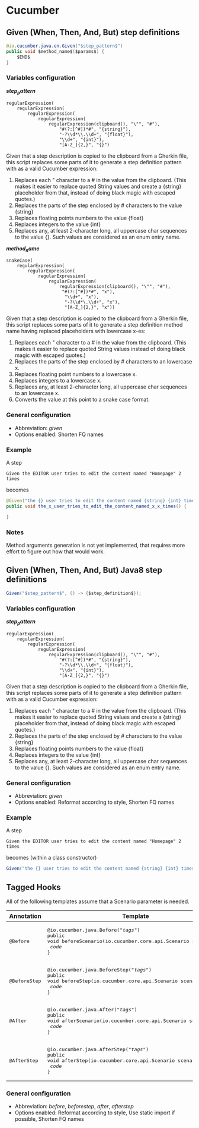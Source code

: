 <!--
Copyright 2021 Tamás Balog

Licensed under the Apache License, Version 2.0 (the "License");
you may not use this file except in compliance with the License.
You may obtain a copy of the License at

    http://www.apache.org/licenses/LICENSE-2.0

Unless required by applicable law or agreed to in writing, software
distributed under the License is distributed on an "AS IS" BASIS,
WITHOUT WARRANTIES OR CONDITIONS OF ANY KIND, either express or implied.
See the License for the specific language governing permissions and
limitations under the License.
-->

# Cucumber

## Given (When, Then, And, But) step definitions

```java
@io.cucumber.java.en.Given("$step_pattern$")
public void $method_name$($params$) {
    $END$
}
```

### Variables configuration

**$step_pattern$**

```
regularExpression(
    regularExpression(
        regularExpression(
            regularExpression(
                regularExpression(clipboard(), "\"", "#"),
                    "#(?:[^#])*#", "{string}"),
                    "-?\\d*\\.\\d+", "{float}"),
                    "\\d+", "{int}"),
                    "[A-Z_]{2,}", "{}")
```

Given that a step description is copied to the clipboard from a Gherkin file, this script replaces some parts of it to generate a step definition pattern with as a valid Cucumber expression:
1. Replaces each " character to a # in the value from the clipboard. (This makes it easier to replace quoted String values and create a {string} placeholder from that, instead of doing black magic with escaped quotes.)
2. Replaces the parts of the step enclosed by # characters to the value {string}
3. Replaces floating points numbers to the value {float}
4. Replaces integers to the value {int}
5. Replaces any, at least 2-character long, all uppercase char sequences to the value {}. Such values are considered as an enum entry name.

**$method_name$**

```
snakeCase(
	regularExpression(
	    regularExpression(
	        regularExpression(
	            regularExpression(
	                regularExpression(clipboard(), "\"", "#"),
	                 "#(?:[^#])*#", "x"),
	                  "\\d+", "x"),
	                  "-?\\d*\.\\d+", "x"), 
	                  "[A-Z_]{2,}", "x"))
```

Given that a step description is copied to the clipboard from a Gherkin file, this script replaces some parts of it to generate a step definition method name having replaced placeholders with lowercase x-es:
1. Replaces each " character to a # in the value from the clipboard. (This makes it easier to replace quoted String values instead of doing black magic with escaped quotes.)
2. Replaces the parts of the step enclosed by # characters to an lowercase x.
3. Replaces floating point numbers to a lowercase x.
4. Replaces integers to a lowercase x.
5. Replaces any, at least 2-character long, all uppercase char sequences to an lowercase x.
6. Converts the value at this point to a snake case format.

### General configuration
- Abbreviation: *given*
- Options enabled: Shorten FQ names

### Example
A step

`Given the EDITOR user tries to edit the content named "Homepage" 2 times`

becomes

```java
@Given("the {} user tries to edit the content named {string} {int} times")
public void the_x_user_tries_to_edit_the_content_named_x_x_times() {

}
```

### Notes
Method arguments generation is not yet implemented, that requires more effort to figure out how that would work.

## Given (When, Then, And, But) Java8 step definitions

```java
Given("$step_pattern$", () -> {$step_definition$});
```

### Variables configuration

**$step_pattern$**

```
regularExpression(
    regularExpression(
        regularExpression(
            regularExpression(
                regularExpression(clipboard(), "\"", "#"),
                    "#(?:[^#])*#", "{string}"),
                    "-?\\d*\\.\\d+", "{float}"),
                    "\\d+", "{int}"),
                    "[A-Z_]{2,}", "{}")
```

Given that a step description is copied to the clipboard from a Gherkin file, this script replaces some parts of it to generate a step definition pattern with as a valid Cucumber expression:
1. Replaces each " character to a # in the value from the clipboard. (This makes it easier to replace quoted String values and create a {string} placeholder from that, instead of doing black magic with escaped quotes.)
2. Replaces the parts of the step enclosed by # characters to the value {string}
3. Replaces floating points numbers to the value {float}
4. Replaces integers to the value {int}
5. Replaces any, at least 2-character long, all uppercase char sequences to the value {}. Such values are considered as an enum entry name.

### General configuration
- Abbreviation: *given*
- Options enabled: Reformat according to style, Shorten FQ names

### Example
A step

`Given the EDITOR user tries to edit the content named "Homepage" 2 times`

becomes (within a class constructor)

```java
Given("the {} user tries to edit the content named {string} {int} times", () -> {});
```

## Tagged Hooks

All of the following templates assume that a Scenario parameter is needed.

| Annotation | Template |
|---|---|
| <pre>@Before</pre> | <pre>@io.cucumber.java.Before("$tags$")<br>public void beforeScenario(io.cucumber.core.api.Scenario scenario) {<br>    $code$<br>}</pre> |
| <pre>@BeforeStep</pre> | <pre>@io.cucumber.java.BeforeStep("$tags$")<br>public void beforeStep(io.cucumber.core.api.Scenario scenario) {<br>    $code$<br>}</pre> |
| <pre>@After</pre> | <pre>@io.cucumber.java.After("$tags$")<br>public void afterScenario(io.cucumber.core.api.Scenario scenario) {<br>    $code$<br>}</pre> |
| <pre>@AfterStep</pre> | <pre>@io.cucumber.java.AfterStep("$tags$")<br>public void afterStep(io.cucumber.core.api.Scenario scenario) {<br>    $code$<br>}</pre> |

### General configuration
- Abbreviation: *before*, *beforestep*, *after*, *afterstep*
- Options enabled: Reformat according to style, Use static import if possible, Shorten FQ names
